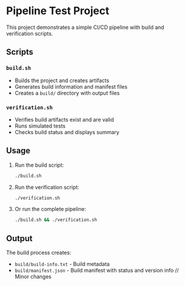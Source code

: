 # Pipeline Test Project

This project demonstrates a simple CI/CD pipeline with build and verification scripts.

## Scripts

### `build.sh`
- Builds the project and creates artifacts
- Generates build information and manifest files
- Creates a `build/` directory with output files

### `verification.sh`
- Verifies build artifacts exist and are valid
- Runs simulated tests
- Checks build status and displays summary

## Usage

1. Run the build script:
   ```bash
   ./build.sh
   ```

2. Run the verification script:
   ```bash
   ./verification.sh
   ```

3. Or run the complete pipeline:
   ```bash
   ./build.sh && ./verification.sh
   ```

## Output

The build process creates:
- `build/build-info.txt` - Build metadata
- `build/manifest.json` - Build manifest with status and version info
// Minor changes
